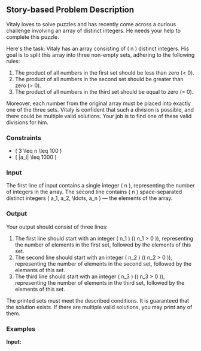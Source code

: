 ## Story-based Problem Description

Vitaly loves to solve puzzles and has recently come across a curious challenge involving an array of distinct integers. He needs your help to complete this puzzle.

Here's the task: Vitaly has an array consisting of \( n \) distinct integers. His goal is to split this array into three non-empty sets, adhering to the following rules:

1. The product of all numbers in the first set should be less than zero (< 0).
2. The product of all numbers in the second set should be greater than zero (> 0).
3. The product of all numbers in the third set should be equal to zero (= 0).

Moreover, each number from the original array must be placed into exactly one of the three sets. Vitaly is confident that such a division is possible, and there could be multiple valid solutions. Your job is to find one of these valid divisions for him.

### Constraints
- \( 3 \leq n \leq 100 \)
- \( |a_i| \leq 1000 \)

### Input
The first line of input contains a single integer \( n \), representing the number of integers in the array.
The second line contains \( n \) space-separated distinct integers \( a_1, a_2, \ldots, a_n \) — the elements of the array.

### Output
Your output should consist of three lines:

1. The first line should start with an integer \( n_1 \) (\( n_1 > 0 \)), representing the number of elements in the first set, followed by the elements of this set.
2. The second line should start with an integer \( n_2 \) (\( n_2 > 0 \)), representing the number of elements in the second set, followed by the elements of this set.
3. The third line should start with an integer \( n_3 \) (\( n_3 > 0 \)), representing the number of elements in the third set, followed by the elements of this set.

The printed sets must meet the described conditions. It is guaranteed that the solution exists. If there are multiple valid solutions, you may print any of them.

### Examples

**Input:**

